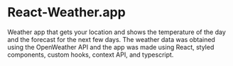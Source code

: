  # React-Weather.app
 
Weather app that gets your location and shows the temperature of the day and the forecast for the next few days. The weather data was obtained using the OpenWeather API and the app was made using React, styled components, custom hooks, context API, and typescript.
